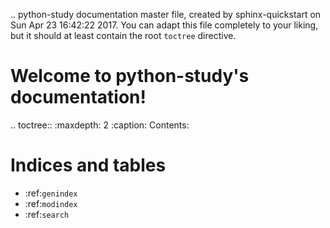 .. python-study documentation master file, created by
   sphinx-quickstart on Sun Apr 23 16:42:22 2017.
   You can adapt this file completely to your liking, but it should at least
   contain the root `toctree` directive.

Welcome to python-study's documentation!
========================================

.. toctree::
   :maxdepth: 2
   :caption: Contents:



Indices and tables
==================

* :ref:`genindex`
* :ref:`modindex`
* :ref:`search`
